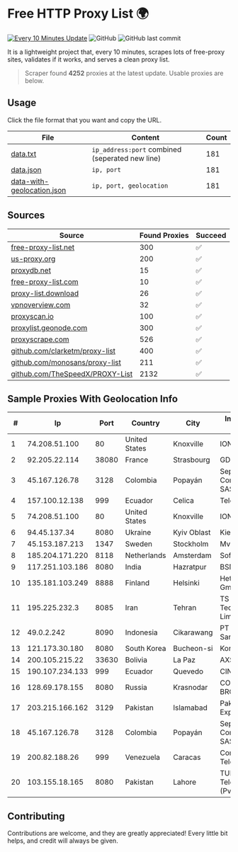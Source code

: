 
# Free HTTP Proxy List 🌍

[![Every 10 Minutes Update](https://github.com/mertguvencli/http-proxy-list/actions/workflows/main.yml/badge.svg?branch=main)](https://github.com/mertguvencli/http-proxy-list/actions/workflows/main.yml)
![GitHub](https://img.shields.io/github/license/mertguvencli/http-proxy-list)
![GitHub last commit](https://img.shields.io/github/last-commit/mertguvencli/http-proxy-list)

It is a lightweight project that, every 10 minutes, scrapes lots of free-proxy sites, validates if it works, and serves a clean proxy list.


> Scraper found **4252** proxies at the latest update. Usable proxies are below.

## Usage

Click the file format that you want and copy the URL.


|File|Content|Count|
|----|-------|-----|
|[data.txt](https://raw.githubusercontent.com/mertguvencli/http-proxy-list/main/proxy-list/data.txt)|`ip_address:port` combined (seperated new line)|181|
|[data.json](https://raw.githubusercontent.com/mertguvencli/http-proxy-list/main/proxy-list/data.json)|`ip, port`|181|
|[data-with-geolocation.json](https://raw.githubusercontent.com/mertguvencli/http-proxy-list/main/proxy-list/data-with-geolocation.json)|`ip, port, geolocation`|181|

## Sources

|Source|Found Proxies|Succeed|
|------|-------------|-------|
|[free-proxy-list.net](https://free-proxy-list.net)|300|✅|
|[us-proxy.org](https://www.us-proxy.org)|200|✅|
|[proxydb.net](http://proxydb.net)|15|✅|
|[free-proxy-list.com](https://free-proxy-list.com/?page=&port=&type%5B%5D=http&type%5B%5D=https&up_time=0&search=Search)|10|✅|
|[proxy-list.download](https://www.proxy-list.download/HTTP)|26|✅|
|[vpnoverview.com](https://vpnoverview.com/privacy/anonymous-browsing/free-proxy-servers)|32|✅|
|[proxyscan.io](https://www.proxyscan.io)|100|✅|
|[proxylist.geonode.com](https://proxylist.geonode.com/api/proxy-list?limit=300&page=1&sort_by=lastChecked&sort_type=desc&protocols=http,https)|300|✅|
|[proxyscrape.com](https://api.proxyscrape.com/v2/?request=displayproxies&protocol=http&timeout=10000&country=all&ssl=all&anonymity=all)|526|✅|
|[github.com/clarketm/proxy-list](https://raw.githubusercontent.com/clarketm/proxy-list/master/proxy-list-raw.txt)|400|✅|
|[github.com/monosans/proxy-list](https://raw.githubusercontent.com/monosans/proxy-list/main/proxies/http.txt)|211|✅|
|[github.com/TheSpeedX/PROXY-List](https://raw.githubusercontent.com/TheSpeedX/PROXY-List/master/http.txt)|2132|✅|


## Sample Proxies With Geolocation Info

|#|Ip|Port|Country|City|Internet Service Provider|
|-|--|----|-------|----|-------------------------|
|1|74.208.51.100|80|United States|Knoxville|IONOS SE|
|2|92.205.22.114|38080|France|Strasbourg|GD MASS Network|
|3|45.167.126.78|3128|Colombia|Popayán|Sepcom Comunicaciones SAS|
|4|157.100.12.138|999|Ecuador|Celica|Telconet S.A|
|5|74.208.51.100|80|United States|Knoxville|IONOS SE|
|6|94.45.137.34|8080|Ukraine|Kyiv Oblast|Kievline LLC|
|7|45.153.187.213|1347|Sweden|Stockholm|Mvps LTD|
|8|185.204.171.220|8118|Netherlands|Amsterdam|Softqloud GmbH|
|9|117.251.103.186|8080|India|Hazratpur|BSNL Internet|
|10|135.181.103.249|8888|Finland|Helsinki|Hetzner Online GmbH|
|11|195.225.232.3|8085|Iran|Tehran|TS Information Technology Limited|
|12|49.0.2.242|8090|Indonesia|Cikarawang|PT Usaha Adi Sanggoro|
|13|121.173.30.180|8080|South Korea|Bucheon-si|Korea Telecom|
|14|200.105.215.22|33630|Bolivia|La Paz|AXS Bolivia S. A.|
|15|190.107.234.133|999|Ecuador|Quevedo|CINECABLE TV|
|16|128.69.178.155|8080|Russia|Krasnodar|CORBINA-BROADBAND|
|17|203.215.166.162|3129|Pakistan|Islamabad|Pakistan Software Export Board|
|18|45.167.126.78|3128|Colombia|Popayán|Sepcom Comunicaciones SAS|
|19|200.82.188.26|999|Venezuela|Caracas|Corporación Telemic C.A.|
|20|103.155.18.165|8080|Pakistan|Lahore|TUFA Telecommunication (Pvt) Ltd.|



## Contributing

Contributions are welcome, and they are greatly appreciated! Every
little bit helps, and credit will always be given.

